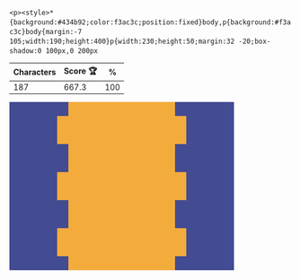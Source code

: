 `<p><style>*{background:#434b92;color:f3ac3c;position:fixed}body,p{background:#f3ac3c}body{margin:-7 105;width:190;height:400}p{width:230;height:50;margin:32 -20;box-shadow:0 100px,0 200px`

| Characters | Score 🏆 | %   |
| ---------- | -------- | --- |
| 187        | 667.3    | 100 |

![](/2024/Oct2024/22/20241022.png)
